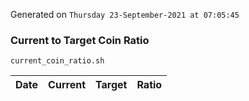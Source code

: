 Generated on `Thursday 23-September-2021 at 07:05:45`

### Current to Target Coin Ratio
`current_coin_ratio.sh`

Date|Current|Target|Ratio
---|---|---|---
